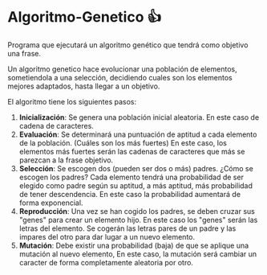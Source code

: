 ﻿# Algoritmo-Genetico :thumbsup:

 Programa que ejecutará un algoritmo genético que tendrá como objetivo una frase.
  
  Un algoritmo genetico hace evolucionar una población de elementos, sometiendola a 
  una selección, decidiendo cuales son los elementos mejores adaptados, hasta llegar a un objetivo.
  
  El algoritmo tiene los siguientes pasos:
  
  1. **Inicialización**: Se genera una población inicial aleatoria. En este caso de cadena de caracteres.
  2. **Evaluación**: Se determinará una puntuación de aptitud a cada elemento de la población. (Cuáles son los más fuertes)
  		En este caso, los elementos más fuertes serán las cadenas de caracteres que más se parezcan a la frase objetivo.
  3. **Selección**: Se escogen dos (pueden ser dos o más) padres.
  			¿Cómo se escogen los padres?
  			Cada elemento tendrá una probabilidad de ser elegido como padre según su aptitud, a más aptitud, más probabilidad de
  			tener descendencia. En este caso la probabilidad aumentará de forma exponencial.
  4. **Reproducción**: Una vez se han cogido los padres, se deben cruzar sus "genes" para crear un elemento hijo.
  			En este caso los "genes" serán las letras del elemento.
 			Se cogerán las letras pares de un padre y las impares del otro para dar lugar a un nuevo elemento.
  5. **Mutación**: Debe existir una probabilidad (baja) de que se aplique una mutación al nuevo elemento,
  			En este caso, la mutación será cambiar un caracter de forma completamente aleatoria por otro.
